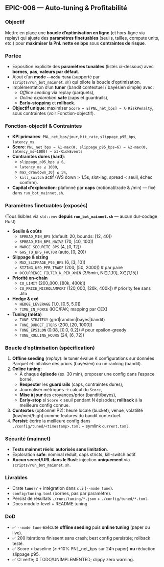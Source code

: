## EPIC-006 — Auto-tuning & Profitabilité

### Objectif
Mettre en place une **boucle d’optimisation en ligne** (et hors-ligne via replay) qui ajuste des **paramètres finetuables** (seuils, tailles, compute units, etc.) pour **maximiser la PnL nette en bps** sous **contraintes de risque**.

### Portée
- Exposition explicite des **paramètres tunables** (listés ci-dessous) avec **bornes**, **pas**, **valeurs par défaut**.
- Ajout d’un **mode `--mode tune`** (supporté par `scripts/run_bot_mainnet.sh`) qui pilote la boucle d’optimisation.
- Implémentation d’un **tuner** (bandit contextuel / bayésien simple) avec:
  - *Offline seeding* via replay (parquets),
  - *Online exploration* **safe** (caps et guardrails),
  - **Early-stopping** et **rollback**.
- **Objectif unique**: maximiser `Score = E[PNL_net_bps] − λ·RiskPenalty`, sous contraintes (voir Fonction-objectif).

### Fonction-objectif & Contraintes
- **KPI primaires**: `PNL_net_bps/jour`, `hit_rate`, `slippage_p95_bps`, `latency_ms`.
- **Score**: `PNL_net_bps − λ1·max(0, slippage_p95_bps−6) − λ2·max(0, latency_ms−1000) − λ3·RiskEvents`
- **Contraintes dures (hard)**:
  - `slippage_p95_bps ≤ 6`,
  - `latency_ms ≤ 1000`,
  - `max_drawdown_30j ≤ 5%`,
  - `kill_switch` actif (WS down > 1.5s, slot-lag, spread < seuil, échec confirm).
- **Capital d’exploration**: plafonné par **caps** (notional/trade & /min) — fixé dans `run_bot_mainnet.sh`.

### Paramètres finetuables (exposés)
(Tous lisibles via `std::env` **depuis `run_bot_mainnet.sh`** — aucun dur-codage Rust)
- **Seuils & coûts**
  - `SPREAD_MIN_BPS`  (default: 20, bounds: [12, 40])
  - `SPREAD_MIN_BPS_NAIVE` (70, [40, 100])
  - `MARGE_SECURITE_BPS` (4, [0, 12])
  - `GAS_TO_BPS_FACTOR` (auto, [0, 20])
- **Slippage & sizing**
  - `MAX_SLIPPAGE_P95_BPS` (6, [3, 10])
  - `SIZING_USD_PER_TRADE` (200, [50, 2000])  # par paire
  - `OCCURRENCE_FILTER_N_PER_XMIN` (3/5min, N∈[1,10], X∈[1,15])
- **Priorité on-chain**
  - `CU_LIMIT` (200_000, [80k, 400k])
  - `CU_PRICE_MICROLAMPORT` (120_000, [20k, 400k])  # priority fee sans Jito
- **Hedge & exé**
  - `HEDGE_LEVERAGE` (1.0, [0.5, 5.0])
  - `TIME_IN_FORCE` (IOC/FAK; mapping par CEX)
- **Tuning (méta)**
  - `TUNE_STRATEGY` (grid|random|bayes|bandit)
  - `TUNE_BUDGET_ITERS` (200, [20, 1000])
  - `TUNE_EPSILON` (0.08, [0.0, 0.2])  # pour epsilon-greedy
  - `TUNE_ROLLING_HOURS` (24, [6, 72])

### Boucle d’optimisation (spécification)
1) **Offline seeding** (*replay*): le tuner évalue K configurations sur données Parquet et initialise des priors (bayésien) ou un ranking (bandit).
2) **Online tuning**:
   - À chaque **épisode** (ex. 30 min), proposer une config dans l’espace borné,
   - **Respecter** les **guardrails** (caps, contraintes dures),
   - Journaliser métriques → calcul du `Score`,
   - **Mise à jour** des croyances/prior (bandit/bayes),
   - **Early-stop** si `Score` < seuil pendant N épisodes; **rollback** à la meilleure config connue.
3) **Contextes** (optionnel P2): heure locale (bucket), venue, volatilité (low/med/high) comme features du bandit contextuel.
4) **Persist**: écrire la meilleure config dans `./config/tuned/<timestamp>.toml` + symlink `current.toml`.

### Sécurité (mainnet)
- **Tests mainnet réels**: **autorisés sans limitation**.
- Exploration **safe**: nominal réduit, caps stricts, kill-switch actif.
- **Aucun secret/URL dans le Rust**: injection **uniquement** via `scripts/run_bot_mainnet.sh`.

### Livrables
- Crate **`tuner/`** + intégration dans `cli` (`--mode tune`).
- `config/tuning.toml` (bornes, pas par paramètre).
- Persist de résultats `./runs/tuning/*.json` + `./config/tuned/*.toml`.
- Docs module-level + README tuning.

### DoD
- ✅ `--mode tune` exécute **offline seeding** puis **online tuning** (paper ou live).
- ✅ 200 itérations finissent sans crash; best config persistée; rollback testé.
- ✅ Score > baseline (≥ +10% PNL_net_bps sur 24h paper) **ou** réduction slippage p95.
- ✅ CI verte; 0 TODO/UNIMPLEMENTED; clippy zéro warning.
